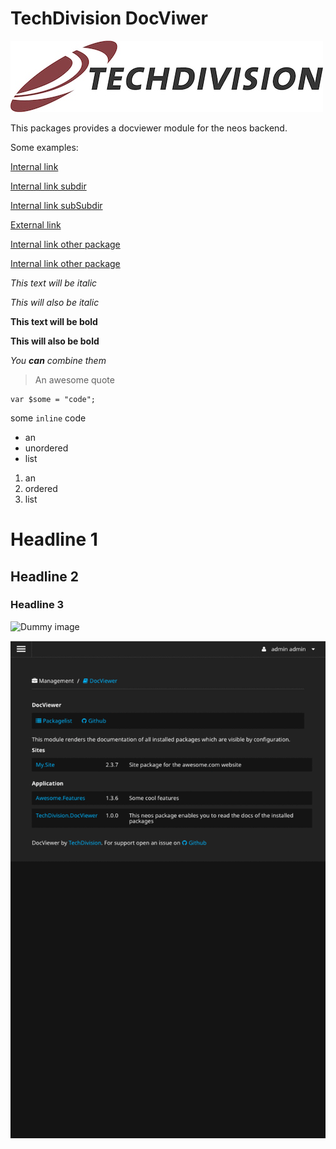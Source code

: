 # TechDivision DocViwer

![TechDivision Logo](assets/TechDivisionLogo.jpeg)

This packages provides a docviewer module for the neos backend.

Some examples:

[Internal link](./Reference.md)

[Internal link subdir](subdir/Reference.md)

[Internal link subSubdir](subdir/subSubDir/Reference.md)

[External link](https://google.com/)

[Internal link other package](package://Vendor.Package)

[Internal link other package](package://Vendor.Package/Reference.md)

*This text will be italic*

_This will also be italic_

**This text will be bold**

__This will also be bold__

_You **can** combine them_

> An awesome quote

```
var $some = "code";
```
some ```inline``` code

- an
- unordered
- list

1. an 
2. ordered
3. list

# Headline 1

## Headline 2

### Headline 3

![Dummy image](https://dummyimage.com/300)

![TechDivision Logo](assets/Features.gif)